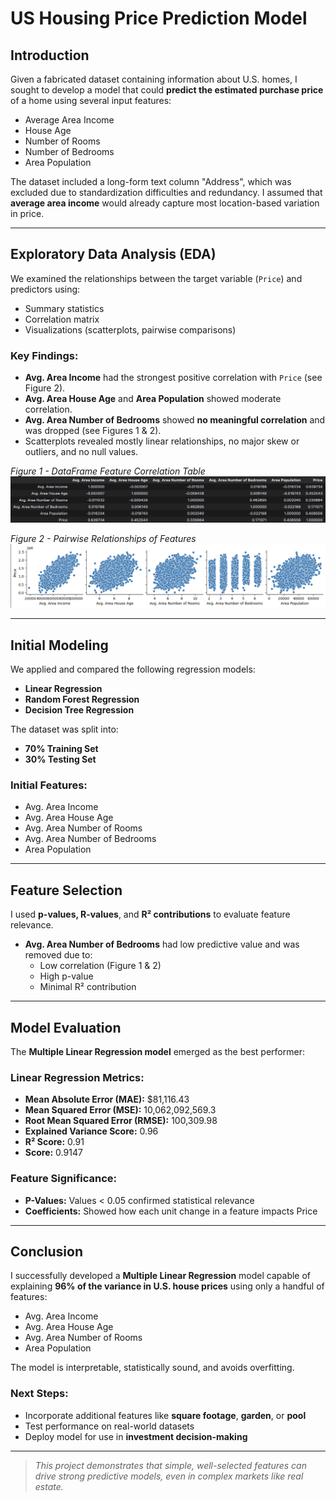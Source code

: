 # US Housing Price Prediction Model

## Introduction

Given a fabricated dataset containing information about U.S. homes, I sought to develop a model that could **predict the estimated purchase price** of a home using several input features:

- Average Area Income
- House Age
- Number of Rooms
- Number of Bedrooms
- Area Population

The dataset included a long-form text column "Address", which was excluded due to standardization difficulties and redundancy. I assumed that **average area income** would already capture most location-based variation in price.

---

## Exploratory Data Analysis (EDA)

We examined the relationships between the target variable (`Price`) and predictors using:

- Summary statistics
- Correlation matrix
- Visualizations (scatterplots, pairwise comparisons)

### Key Findings:

- **Avg. Area Income** had the strongest positive correlation with `Price` (see Figure 2).
- **Avg. Area House Age** and **Area Population** showed moderate correlation.
- **Avg. Area Number of Bedrooms** showed **no meaningful correlation** and was dropped (see Figures 1 & 2).
- Scatterplots revealed mostly linear relationships, no major skew or outliers, and no null values.

_Figure 1 - DataFrame Feature Correlation Table_
![DataFrame Feature Correlation Table](./feature_corr.png)

_Figure 2 - Pairwise Relationships of Features_
![Pairwise Relationships of Features](./pairwise.png)

---

## Initial Modeling

We applied and compared the following regression models:

- **Linear Regression**
- **Random Forest Regression**
- **Decision Tree Regression**

The dataset was split into:

- **70% Training Set**
- **30% Testing Set**

### Initial Features:

- Avg. Area Income
- Avg. Area House Age
- Avg. Area Number of Rooms
- Avg. Area Number of Bedrooms
- Area Population

---

## Feature Selection

I used **p-values, R-values**, and **R² contributions** to evaluate feature relevance.

- **Avg. Area Number of Bedrooms** had low predictive value and was removed due to:
  - Low correlation (Figure 1 & 2)
  - High p-value
  - Minimal R² contribution

---

## Model Evaluation

The **Multiple Linear Regression model** emerged as the best performer:

### Linear Regression Metrics:

- **Mean Absolute Error (MAE):** $81,116.43
- **Mean Squared Error (MSE):** 10,062,092,569.3
- **Root Mean Squared Error (RMSE):** 100,309.98
- **Explained Variance Score:** 0.96
- **R² Score:** 0.91
- **Score:** 0.9147

### Feature Significance:

- **P-Values:** Values < 0.05 confirmed statistical relevance
- **Coefficients:** Showed how each unit change in a feature impacts Price

---

## Conclusion

I successfully developed a **Multiple Linear Regression** model capable of explaining **96% of the variance in U.S. house prices** using only a handful of features:

- Avg. Area Income
- Avg. Area House Age
- Avg. Area Number of Rooms
- Area Population

The model is interpretable, statistically sound, and avoids overfitting.

### Next Steps:

- Incorporate additional features like **square footage**, **garden**, or **pool**
- Test performance on real-world datasets
- Deploy model for use in **investment decision-making**

---

> _This project demonstrates that simple, well-selected features can drive strong predictive models, even in complex markets like real estate._
